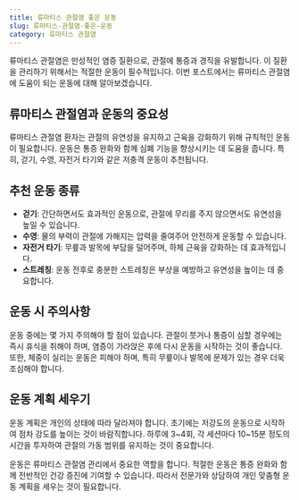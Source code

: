 ```yaml
---
title: 류마티스 관절염 좋은 운동
slug: 류마티스-관절염-좋은-운동
category: 류마티스 관절염
---
```


류마티스 관절염은 만성적인 염증 질환으로, 관절에 통증과 경직을 유발합니다. 이 질환을 관리하기 위해서는 적절한 운동이 필수적입니다. 이번 포스트에서는 류마티스 관절염에 도움이 되는 운동에 대해 알아보겠습니다.

## 류마티스 관절염과 운동의 중요성

류마티스 관절염 환자는 관절의 유연성을 유지하고 근육을 강화하기 위해 규칙적인 운동이 필요합니다. 운동은 통증 완화와 함께 심폐 기능을 향상시키는 데 도움을 줍니다. 특히, 걷기, 수영, 자전거 타기와 같은 저충격 운동이 추천됩니다.

## 추천 운동 종류

- **걷기**: 간단하면서도 효과적인 운동으로, 관절에 무리를 주지 않으면서도 유연성을 높일 수 있습니다.
- **수영**: 물의 부력이 관절에 가해지는 압력을 줄여주어 안전하게 운동할 수 있습니다.
- **자전거 타기**: 무릎과 발목에 부담을 덜어주며, 하체 근육을 강화하는 데 효과적입니다.
- **스트레칭**: 운동 전후로 충분한 스트레칭은 부상을 예방하고 유연성을 높이는 데 중요합니다.

## 운동 시 주의사항

운동 중에는 몇 가지 주의해야 할 점이 있습니다. 관절이 붓거나 통증이 심할 경우에는 즉시 휴식을 취해야 하며, 염증이 가라앉은 후에 다시 운동을 시작하는 것이 좋습니다. 또한, 체중이 실리는 운동은 피해야 하며, 특히 무릎이나 발목에 문제가 있는 경우 더욱 조심해야 합니다.

## 운동 계획 세우기

운동 계획은 개인의 상태에 따라 달라져야 합니다. 초기에는 저강도의 운동으로 시작하여 점차 강도를 높이는 것이 바람직합니다. 하루에 3~4회, 각 세션마다 10~15분 정도의 시간을 투자하여 관절의 가동 범위를 유지하는 것이 중요합니다.

운동은 류마티스 관절염 관리에서 중요한 역할을 합니다. 적절한 운동은 통증 완화와 함께 전반적인 건강 증진에 기여할 수 있습니다. 따라서 전문가와 상담하여 개인 맞춤형 운동 계획을 세우는 것이 필요합니다.